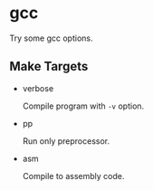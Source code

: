 gcc
===

Try some gcc options.


Make Targets
------------

* verbose

    Compile program with `-v` option.

* pp

    Run only preprocessor.

* asm

    Compile to assembly code.
